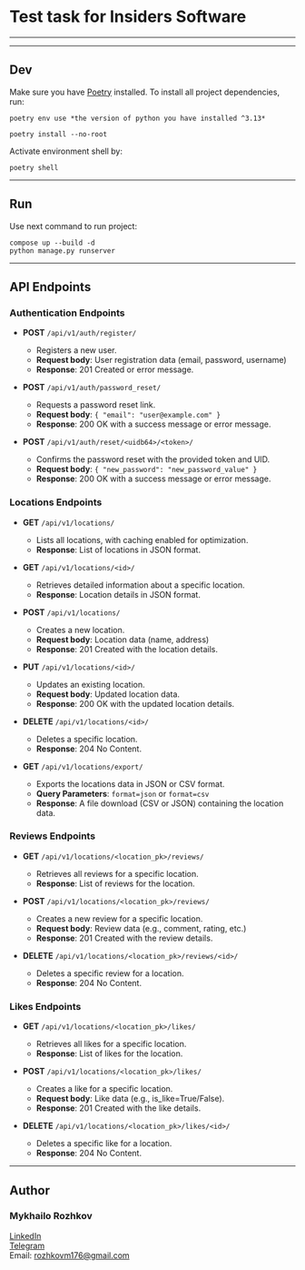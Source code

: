 # **Test task for Insiders Software**

---

---

## **Dev**

Make sure you have [Poetry](https://python-poetry.org/) installed. To install all project dependencies, run:

```shell
poetry env use *the version of python you have installed ^3.13*
```

```shell
poetry install --no-root
```

Activate environment shell by:

```shell
poetry shell
```

---

## Run

Use next command to run project:

```shell
compose up --build -d
python manage.py runserver
```

---

## API Endpoints

### Authentication Endpoints

- **POST** `/api/v1/auth/register/`

  - Registers a new user.
  - **Request body**: User registration data (email, password, username)
  - **Response**: 201 Created or error message.

- **POST** `/api/v1/auth/password_reset/`

  - Requests a password reset link.
  - **Request body**: `{ "email": "user@example.com" }`
  - **Response**: 200 OK with a success message or error message.

- **POST** `/api/v1/auth/reset/<uidb64>/<token>/`
  - Confirms the password reset with the provided token and UID.
  - **Request body**: `{ "new_password": "new_password_value" }`
  - **Response**: 200 OK with a success message or error message.

### Locations Endpoints

- **GET** `/api/v1/locations/`

  - Lists all locations, with caching enabled for optimization.
  - **Response**: List of locations in JSON format.

- **GET** `/api/v1/locations/<id>/`

  - Retrieves detailed information about a specific location.
  - **Response**: Location details in JSON format.

- **POST** `/api/v1/locations/`

  - Creates a new location.
  - **Request body**: Location data (name, address)
  - **Response**: 201 Created with the location details.

- **PUT** `/api/v1/locations/<id>/`

  - Updates an existing location.
  - **Request body**: Updated location data.
  - **Response**: 200 OK with the updated location details.

- **DELETE** `/api/v1/locations/<id>/`

  - Deletes a specific location.
  - **Response**: 204 No Content.

- **GET** `/api/v1/locations/export/`
  - Exports the locations data in JSON or CSV format.
  - **Query Parameters**: `format=json` or `format=csv`
  - **Response**: A file download (CSV or JSON) containing the location data.

### Reviews Endpoints

- **GET** `/api/v1/locations/<location_pk>/reviews/`

  - Retrieves all reviews for a specific location.
  - **Response**: List of reviews for the location.

- **POST** `/api/v1/locations/<location_pk>/reviews/`

  - Creates a new review for a specific location.
  - **Request body**: Review data (e.g., comment, rating, etc.)
  - **Response**: 201 Created with the review details.

- **DELETE** `/api/v1/locations/<location_pk>/reviews/<id>/`
  - Deletes a specific review for a location.
  - **Response**: 204 No Content.

### Likes Endpoints

- **GET** `/api/v1/locations/<location_pk>/likes/`

  - Retrieves all likes for a specific location.
  - **Response**: List of likes for the location.

- **POST** `/api/v1/locations/<location_pk>/likes/`

  - Creates a like for a specific location.
  - **Request body**: Like data (e.g., is_like=True/False).
  - **Response**: 201 Created with the like details.

- **DELETE** `/api/v1/locations/<location_pk>/likes/<id>/`
  - Deletes a specific like for a location.
  - **Response**: 204 No Content.

---

## Author

### Mykhailo Rozhkov

[LinkedIn](https://www.linkedin.com/in/mykhailo-rozhkov/)  
[Telegram](https://t.me/datrevter)  
Email: rozhkovm176@gmail.com
